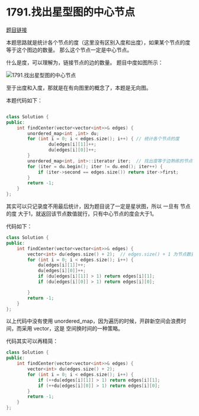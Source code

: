

# 1791.找出星型图的中心节点 

[题目链接](https://leetcode.cn/problems/find-center-of-star-graph/)

本题思路就是统计各个节点的度（这里没有区别入度和出度），如果某个节点的度等于这个图边的数量。 那么这个节点一定是中心节点。 

什么是度，可以理解为，链接节点的边的数量。 题目中度如图所示： 

![1791.找出星型图的中心节点](https://code-thinking-1253855093.file.myqcloud.com/pics/20220704113207.png) 

至于出度和入度，那就是在有向图里的概念了，本题是无向图。

本题代码如下： 

```c++ 

class Solution {
public:
    int findCenter(vector<vector<int>>& edges) {
        unordered_map<int ,int> du;
        for (int i = 0; i < edges.size(); i++) { // 统计各个节点的度    
                du[edges[i][1]]++;
                du[edges[i][0]]++;
        }
        unordered_map<int, int>::iterator iter;  // 找出度等于边熟练的节点
        for (iter = du.begin(); iter != du.end(); iter++) { 
            if (iter->second == edges.size()) return iter->first;
        }
        return -1;
    }
};
```

其实可以只记录度不用最后统计，因为题目说了一定是星状图，所以 一旦有 节点的度 大于1，就返回该节点数值就行，只有中心节点的度会大于1。 

代码如下：

```c++ 
class Solution {
public:
    int findCenter(vector<vector<int>>& edges) {
        vector<int> du(edges.size() + 2);  // edges.size() + 1 为节点数量，下标表示节点数，所以+2 
        for (int i = 0; i < edges.size(); i++) {
            du[edges[i][1]]++;
            du[edges[i][0]]++;
            if (du[edges[i][1]] > 1) return edges[i][1];
            if (du[edges[i][0]] > 1) return edges[i][0];

        }
        return -1;
    }
};
```

以上代码中没有使用 unordered_map，因为遍历的时候，开辟新空间会浪费时间，而采用 vector，这是 空间换时间的一种策略。 

代码其实可以再精简： 

```c++ 
class Solution {
public:
    int findCenter(vector<vector<int>>& edges) {
        vector<int> du(edges.size() + 2);
        for (int i = 0; i < edges.size(); i++) {
            if (++du[edges[i][1]] > 1) return edges[i][1];
            if (++du[edges[i][0]] > 1) return edges[i][0];
        }
        return -1;
    }
};
```



